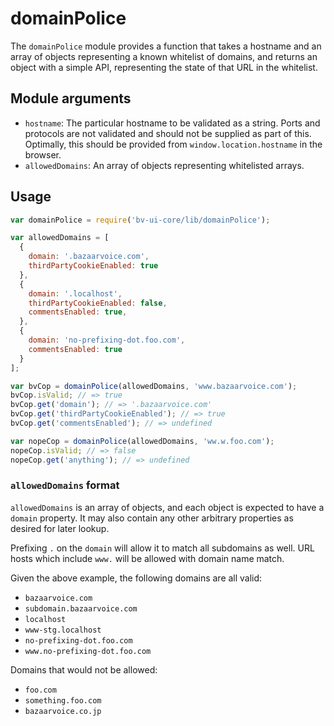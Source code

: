 # domainPolice

The `domainPolice` module provides a function that takes a hostname and an array of
objects representing a known whitelist of domains, and returns an object with a
simple API, representing the state of that URL in the whitelist.

## Module arguments

 - `hostname`: The particular hostname to be validated as a string. Ports and protocols are not validated and should not be supplied as part of this. Optimally, this should be provided from `window.location.hostname` in the browser.
 - `allowedDomains`: An array of objects representing whitelisted arrays.

## Usage

```javascript
var domainPolice = require('bv-ui-core/lib/domainPolice');

var allowedDomains = [
  {
    domain: '.bazaarvoice.com',
    thirdPartyCookieEnabled: true
  },
  {
    domain: '.localhost',
    thirdPartyCookieEnabled: false,
    commentsEnabled: true,
  },
  {
    domain: 'no-prefixing-dot.foo.com',
    commentsEnabled: true
  }
];

var bvCop = domainPolice(allowedDomains, 'www.bazaarvoice.com');
bvCop.isValid; // => true
bvCop.get('domain'); // => '.bazaarvoice.com'
bvCop.get('thirdPartyCookieEnabled'); // => true
bvCop.get('commentsEnabled'); // => undefined

var nopeCop = domainPolice(allowedDomains, 'ww.w.foo.com');
nopeCop.isValid; // => false
nopeCop.get('anything'); // => undefined
```

### `allowedDomains` format

`allowedDomains` is an array of objects, and each object is expected to have a
`domain` property. It may also contain any other arbitrary properties as desired
for later lookup.

Prefixing `.` on the `domain` will allow it to match all subdomains as well.
URL hosts which include `www.` will be allowed with domain name match.

Given the above example, the following domains are all valid:

- `bazaarvoice.com`
- `subdomain.bazaarvoice.com`
- `localhost`
- `www-stg.localhost`
- `no-prefixing-dot.foo.com`
- `www.no-prefixing-dot.foo.com`

Domains that would not be allowed:

- `foo.com`
- `something.foo.com`
- `bazaarvoice.co.jp`
